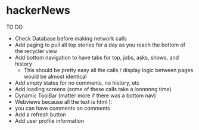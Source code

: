 # hackerNews

TO DO 
- Check Database before making network calls
- Add paging to pull all top stories for a day as you reach the bottom of the recycler view
- Add bottom navigation to have tabs for top, jobs, asks, shows, and history
  - This should be pretty easy all the calls / display logic between pages would be almost identical 
- Add empty states for no comments, no history, etc
- Add loading screens (some of these calls take a lonnnnng time) 
- Dynamic ToolBar (matter more if there was a bottom nav)
- Webviews because all the text is html ): 
- you can have comments on comments 
- Add a refresh button 
- Add user profile information 

